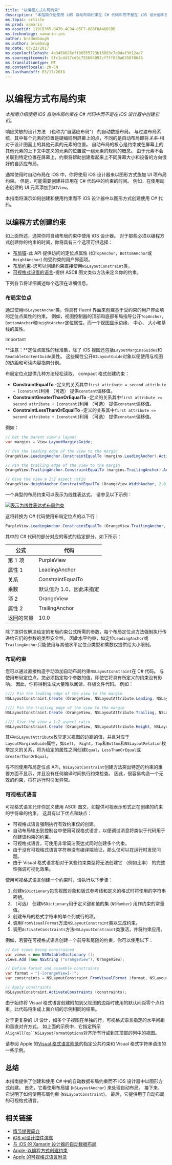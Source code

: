 ```yaml
---
title: "以编程方式布局约束"
description: "本指南介绍使用 iOS 自动布局约束在 C# 代码中而不是在 iOS 设计器中创建它们。"
ms.topic: article
ms.prod: xamarin
ms.assetid: 119C8365-B470-4CD4-85F7-086F0A46DCBB
ms.technology: xamarin-ios
author: bradumbaugh
ms.author: brumbaug
ms.date: 03/22/2017
ms.openlocfilehash: 4a3450026eff06555723b16093c7a0daf3d12ae7
ms.sourcegitcommit: 5fc1c4d17cd9c755604092cf7ff038a6358f8646
ms.translationtype: MT
ms.contentlocale: zh-CN
ms.lasthandoff: 03/17/2018
---
```

# <a name="programmatic-layout-constraints"></a>以编程方式布局约束

_本指南介绍使用 iOS 自动布局约束在 C# 代码中而不是在 iOS 设计器中创建它们。_

响应灵敏的设计方法 （也称为"自适应布局"） 的自动数据布局。 与过渡布局系统，其中每个元素的位置是硬编码到屏幕上的点，不同的是自动布局即将*关系*-相对于设计图面上的其他元素的元素的位置。 自动布局的核心是约束或在屏幕上的其他元素的上下文中定义的元素的位置或一组元素的规则的概念。 由于元素不会关联到特定位置在屏幕上，约束将帮助创建看起来上不同屏幕大小和设备的方向很好的自适应布局。

通常使用时自动布局在 iOS 中，你将使用 iOS 设计器来以图形方式施加 UI 项布局约束。 但是，可能需要创建并应用在 C# 代码中的约束的时间。 例如，在使用动态创建的 UI 元素添加到`UIView`。

本指南将演示如何创建和使用约束而不 iOS 设计器中以图形方式创建使用 C# 代码。

<a name="Creating-Constraints-Programmatically" />

## <a name="creating-constraints-programmatically"></a>以编程方式创建约束

如上面所述，通常你将自动布局约束中使用 iOS 设计器。 对于那些必须以编程方式创建你的约束的时间，你将具有三个选项可供选择：

* [布局锚](#Layout-Anchors)-此 API 提供访问的定位点属性 (如`TopAnchor`，`BottomAnchor`或`HeightAnchor`) 的受约束的用户界面项。
* [布局约束](#Layout-Constraints)-您可以创建约束直接使用`NSLayoutConstraint`类。
* [可视格式设置的语言](#Visual-Format-Language)-提供 ASCII 图文类似方法来定义你的约束。

下列各节将详细阐述每个选项在详细信息。

<a name="Layout-Anchors" />

### <a name="layout-anchors"></a>布局定位点

通过使用`NSLayoutAnchor`类，你具有 fluent 界面来创建基于受约束的用户界面项的定位点属性的约束。 例如，视图控制器的顶部和底部布局指导公开`TopAnchor`，`BottomAnchor`和`HeightAnchor`定位属性，而一个视图显示边缘、 中心、 大小和基线的属性。

> [!IMPORTANT]
> **注意：**定位点属性的标准集，除了 iOS 视图还包括`LayoutMarginsGuides`和`ReadableContentGuide`属性。 这些属性公开`UILayoutGuide`对象以便使用与视图的边距和可读内容指南分别。

布局定位点提供几种方法轻松读取、 compact 格式创建约束：

- **ConstraintEqualTo** -定义的关系其中`first attribute = second attribute + [constant]`利用 （可选） 提供`constant`偏移值。
- **ConstraintGreaterThanOrEqualTo** -定义的关系其中`first attribute >= second attribute + [constant]`利用 （可选） 提供`constant`偏移值。
- **ConstraintLessThanOrEqualTo** -定义的关系其中`first attribute <= second attribute + [constant]`利用 （可选） 提供`constant`偏移值。

例如：

```csharp
// Get the parent view's layout
var margins = View.LayoutMarginsGuide;

// Pin the leading edge of the view to the margin
OrangeView.LeadingAnchor.ConstraintEqualTo (margins.LeadingAnchor).Active = true;

// Pin the trailing edge of the view to the margin
OrangeView.TrailingAnchor.ConstraintEqualTo (margins.TrailingAnchor).Active = true;

// Give the view a 1:2 aspect ratio
OrangeView.HeightAnchor.ConstraintEqualTo (OrangeView.WidthAnchor, 2.0f);
```

一个典型的布局约束可以表示为线性表达式。 请参见以下示例：

[![](programmatic-layout-constraints-images/graph01.png "表示为线性表达式布局约束")](programmatic-layout-constraints-images/graph01.png#lightbox)

这将转换为 C# 代码使用布局定位点的以下行：

```csharp
PurpleView.LeadingAnchor.ConstraintEqualTo (OrangeView.TrailingAnchor, 10).Active = true; 
```

其中的 C# 代码的部分对应的等式的给定部分，如下所示：

|公式|代码|
|---|---|
|第 1 项|PurpleView|
|属性 1|LeadingAnchor|
|关系|ConstraintEqualTo|
|乘数|默认值为 1.0，因此未指定|
|项 2|OrangeView|
|属性 2|TrailingAnchor|
|返回的常量|10.0|

除了提供仅解决给定的布局约束公式所需的参数，每个布局定位点方法强制执行传递给它们的参数的类型安全性。 因此水平约束，如定位`LeadingAnchor`或`TrailingAnchor`只能使用与其他水平定位点类型和乘数仅提供给大小限制。

<a name="Layout-Constraints" />

### <a name="layout-constraints"></a>布局约束

您可以通过直接构造手动添加自动布局约束`NSLayoutConstraint`在 C# 代码。 与使用布局定位点，您必须指定每个参数的值，即使它将具有所定义的约束没有影响。 因此，你将得到生成大量难以阅读，样板文件代码。 例如：

```csharp
//// Pin the leading edge of the view to the margin
NSLayoutConstraint.Create (OrangeView, NSLayoutAttribute.Leading, NSLayoutRelation.Equal, View, NSLayoutAttribute.LeadingMargin, 1.0f, 0.0f).Active = true;

//// Pin the trailing edge of the view to the margin
NSLayoutConstraint.Create (OrangeView, NSLayoutAttribute.Trailing, NSLayoutRelation.Equal, View, NSLayoutAttribute.TrailingMargin, 1.0f, 0.0f).Active = true;

//// Give the view a 1:2 aspect ratio
NSLayoutConstraint.Create (OrangeView, NSLayoutAttribute.Height, NSLayoutRelation.Equal, OrangeView, NSLayoutAttribute.Width, 2.0f, 0.0f).Active = true;
```

其中`NSLayoutAttribute`枚举定义视图的边距的值，并且对应于`LayoutMarginsGuide`属性，如`Left`， `Right`，`Top`和`Bottom`和`NSLayoutRelation`枚举定义的关系，将为给定的属性之间创建`Equal`，`LessThanOrEqual`或`GreaterThanOrEqual`。

与不同使用布局定位点 API，`NSLayoutConstraint`创建方法突出特定的约束的重要方面不显示，并且没有任何编译时间执行约束检查。 因此，很容易构造一个无效的约束，将在运行时引发异常。

<a name="Visual-Format-Language" />

### <a name="visual-format-language"></a>可视格式语言

可视格式语言允许你定义使用 ASCII 图文，如提供可视表示形式正在创建的约束的字符串的约束。 这具有以下优点和缺点：

- 可视格式语言强制执行有效约束仅的创建。
 - 自动布局输出到控制台中使用可视格式语言，以便调试消息将类似于代码用于创建该约束的约束。
 - 可视格式语言，可使用非常简洁表达式同时创建多个约束。
 - 由于没有可视格式语言字符串没有编译端验证，那么仅可以在运行时发现问题。
 - 由于 Visual 格式语言相对于某些约束类型将无法创建它 （例如比率） 的完整性强调可视化效果。

使用可视格式语言创建一个约束时，请执行以下步骤：

1. 创建`NSDictionary`包含视图对象和版式参考线和定义的格式时将使用的字符串密钥。
2. （可选） 创建`NSDictionary`用于定义键和值的集 (`NSNumber`) 用作约束的常量值。
3. 创建布局的格式字符串的单个列或行的项。
4. 调用`FromVisualFormat`方法`NSLayoutConstraint`类以生成约束。
5. 调用`ActivateConstraints`方法`NSLayoutConstraint`类激活，并将约束应用。

例如，若要在可视格式语言创建一个前导和尾随的约束，你可以使用以下：

```csharp
// Get views being constrained
var views = new NSMutableDictionary (); 
views.Add (new NSString ("orangeView"), OrangeView);

// Define format and assemble constraints
var format = "|-[orangeView]-|";
var constraints = NSLayoutConstraint.FromVisualFormat (format, NSLayoutFormatOptions.AlignAllTop, null, views);

// Apply constraints
NSLayoutConstraint.ActivateConstraints (constraints);
```

由于始终将 Visual 格式语言创建附加到父视图的边距时使用的默认间距零个点约束，此代码将生成上面介绍的示例相同的结果。

对于更复杂的 UI 设计，如多个子视图在单独的行，可视格式语言指定的水平间距和垂直对齐方式。 如上面的示例中，它指定所示`AlignAllTop``NSLayoutFormatOptions`对齐所有行或到其顶部的列中的视图。

请参阅 Apple 的[Visual 格式语言附录](https://developer.apple.com/library/ios/documentation/UserExperience/Conceptual/AutolayoutPG/VisualFormatLanguage.html#//apple_ref/doc/uid/TP40010853-CH27-SW1)的指定公共约束和 Visual 格式字符串语法的一些示例。

<a name="Summary" />

## <a name="summary"></a>总结

本指南提供了创建和使用 C# 中的自动数据布局约束而不 iOS 设计器中以图形方式创建。 首先，它看使用布局锚 (`NSLayoutAnchor`) 来处理自动布局。 接下来，它说明了如何使用布局约束 (`NSLayoutConstraint`)。 最后，它提供用于自动布局的可视格式语言。

## <a name="related-links"></a>相关链接

- [情节提要简介](~/ios/user-interface/storyboards/index.md)
- [iOS 可设计控件演练](~/ios/user-interface/designer/ios-designable-controls-walkthrough.md)
- [与 iOS 的 Xamarin 设计器的自动数据布局](~/ios/user-interface/designer/designer-auto-layout.md#modifying-in-code)
- [Apple-以编程方式创建约束](https://developer.apple.com/library/ios/documentation/UserExperience/Conceptual/AutolayoutPG/ProgrammaticallyCreatingConstraints.html#//apple_ref/doc/uid/TP40010853-CH16-SW1)
- [Apple 的可视格式语言附录](https://developer.apple.com/library/ios/documentation/UserExperience/Conceptual/AutolayoutPG/VisualFormatLanguage.html#//apple_ref/doc/uid/TP40010853-CH27-SW1)
